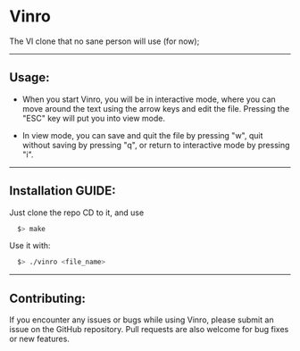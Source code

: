 # Vinro

The VI clone that no sane person will use (for now);

---
**Usage:**
---
* When you start Vinro, you will be in interactive mode, where you can move around the text using the arrow keys and edit the file. Pressing the "ESC" key will put you into view mode.

* In view mode, you can save and quit the file by pressing "w", quit without saving by pressing "q", or return to interactive mode by pressing "i".
---
**Installation GUIDE:**
---
  Just clone the repo CD to it, and use
  ```bash
    $> make
  ```
  Use it with:
  ```bash
    $> ./vinro <file_name>
  ```
---
**Contributing:**
---
If you encounter any issues or bugs while using Vinro, please submit an issue on the GitHub repository. Pull requests are also welcome for bug fixes or new features.
